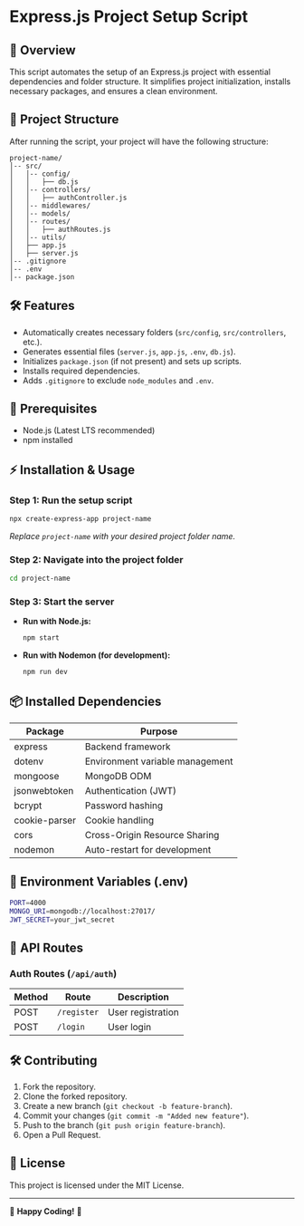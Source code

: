 # Express.js Project Setup Script

## 🚀 Overview

This script automates the setup of an Express.js project with essential dependencies and folder structure. It simplifies project initialization, installs necessary packages, and ensures a clean environment.

## 📁 Project Structure

After running the script, your project will have the following structure:

```
project-name/
│-- src/
│   │-- config/
│   │   ├── db.js
│   │-- controllers/
│   │   ├── authController.js
│   │-- middlewares/
│   │-- models/
│   │-- routes/
│   │   ├── authRoutes.js
│   │-- utils/
│   ├── app.js
│   ├── server.js
│-- .gitignore
│-- .env
│-- package.json
```

## 🛠️ Features

- Automatically creates necessary folders (`src/config`, `src/controllers`, etc.).
- Generates essential files (`server.js`, `app.js`, `.env`, `db.js`).
- Initializes `package.json` (if not present) and sets up scripts.
- Installs required dependencies.
- Adds `.gitignore` to exclude `node_modules` and `.env`.

## 📌 Prerequisites

- Node.js (Latest LTS recommended)
- npm installed

## ⚡ Installation & Usage

### **Step 1: Run the setup script**

```sh
npx create-express-app project-name
```

_Replace `project-name` with your desired project folder name._

### **Step 2: Navigate into the project folder**

```sh
cd project-name
```

### **Step 3: Start the server**

- **Run with Node.js:**
  ```sh
  npm start
  ```
- **Run with Nodemon (for development):**
  ```sh
  npm run dev
  ```

## 📦 Installed Dependencies

| Package       | Purpose                         |
| ------------- | ------------------------------- |
| express       | Backend framework               |
| dotenv        | Environment variable management |
| mongoose      | MongoDB ODM                     |
| jsonwebtoken  | Authentication (JWT)            |
| bcrypt        | Password hashing                |
| cookie-parser | Cookie handling                 |
| cors          | Cross-Origin Resource Sharing   |
| nodemon       | Auto-restart for development    |

## 📝 Environment Variables (.env)

```sh
PORT=4000
MONGO_URI=mongodb://localhost:27017/
JWT_SECRET=your_jwt_secret
```

## 🤖 API Routes

### **Auth Routes** (`/api/auth`)

| Method | Route       | Description       |
| ------ | ----------- | ----------------- |
| POST   | `/register` | User registration |
| POST   | `/login`    | User login        |

## 🛠️ Contributing

1. Fork the repository.
2. Clone the forked repository.
3. Create a new branch (`git checkout -b feature-branch`).
4. Commit your changes (`git commit -m "Added new feature"`).
5. Push to the branch (`git push origin feature-branch`).
6. Open a Pull Request.

## 📜 License

This project is licensed under the MIT License.

---

🎉 **Happy Coding!** 🚀
